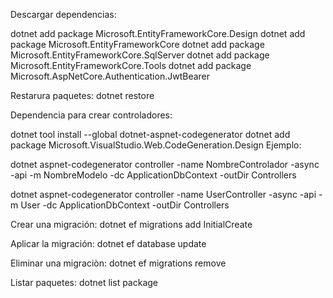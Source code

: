 Descargar dependencias:

dotnet add package Microsoft.EntityFrameworkCore.Design
dotnet add package Microsoft.EntityFrameworkCore
dotnet add package Microsoft.EntityFrameworkCore.SqlServer
dotnet add package Microsoft.EntityFrameworkCore.Tools
dotnet add package Microsoft.AspNetCore.Authentication.JwtBearer

Restarura paquetes:
dotnet restore



Dependencia para crear controladores:

dotnet tool install --global dotnet-aspnet-codegenerator
dotnet add package Microsoft.VisualStudio.Web.CodeGeneration.Design
Ejemplo:

dotnet aspnet-codegenerator controller -name NombreControlador -async -api -m NombreModelo -dc ApplicationDbContext -outDir Controllers

dotnet aspnet-codegenerator controller -name UserController -async -api -m User -dc ApplicationDbContext -outDir Controllers


Crear una migración:
dotnet ef migrations add InitialCreate

Aplicar la migración:
dotnet ef database update

Eliminar una migraciòn:
dotnet ef migrations remove

Listar paquetes:
dotnet list package